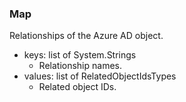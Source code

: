 ### Map
Relationships of the Azure AD object.

- keys: list of System.Strings
  - Relationship names.
- values: list of RelatedObjectIdsTypes
  - Related object IDs.
